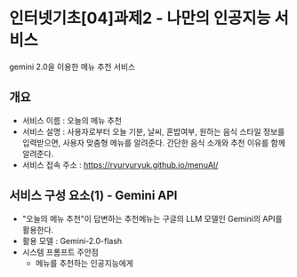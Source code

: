 # 인터넷기초[04]과제2 - 나만의 인공지능 서비스
gemini 2.0을 이용한 메뉴 추천 서비스

## 개요

- 서비스 이름 : 오늘의 메뉴 추천
- 서비스 설명 : 사용자로부터 오늘 기분, 날씨, 혼밥여부, 원하는 음식 스타일 정보를 입력받으면, 사용자 맞춤형 메뉴를 알려준다. 간단한 음식 소개와 추천 이유를 함께 알려준다.
- 서비스 접속 주소 : https://ryuryuryuk.github.io/menuAI/


## 서비스 구성 요소(1) - Gemini API

- "오늘의 메뉴 추천"이 답변하는 추천메뉴는 구글의 LLM 모델인 Gemini의 API를 활용한다.
- 활용 모델 : Gemini-2.0-flash
- 시스템 프롬프트 주안점
  - 메뉴를 추천하는 인공지능에게 

